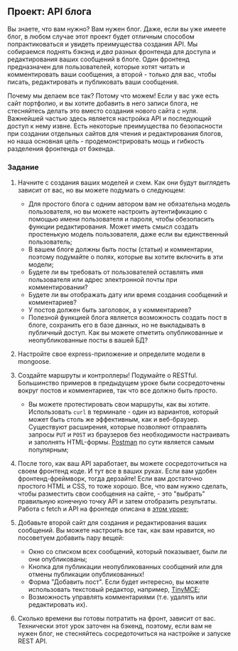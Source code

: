 ## Проект: API блога

Вы знаете, что вам нужно? Вам нужен блог. Даже, если вы уже имеете блог, в любом случае этот проект будет отличным способом попрактиковаться и увидеть преимущества создания API. Мы собираемся поднять бэкэнд и _два_ разных фронтенда для доступа и редактирования ваших сообщений в блоге. Один фронтенд предназначен для пользователей, которые хотят читать и комментировать ваши сообщения, а второй - только для вас, чтобы писать, редактировать и публиковать ваши сообщения.

Почему мы делаем все так? Потому что можем! Если у вас уже есть сайт портфолио, и вы хотите добавить в него записи блога, не стесняйтесь делать это вместо создания нового сайта с нуля. Важнейшей частью здесь является настройка API и последующий доступ к нему извне. Есть некоторые преимущества по безопасности при создании отдельных сайтов для чтения и редактирования блогов, но наша основная цель - продемонстрировать мощь и гибкость разделения фронтенда от бэкенда.

### Задание

1. Начните с создания ваших моделей и схем. Как они будут выглядеть зависит от вас, но вы можете подумать о следующем:
    - Для простого блога с одним автором вам не обязательна модель пользователя, но вы можете настроить аутентификацию с помощью имени пользователя и пароля, чтобы обезопасить функции редактирования. Может иметь смысл создать простенькую модель пользователя, даже если вы единственный пользователь;
    - В вашем блоге должны быть посты (статьи) и комментарии, поэтому подумайте о полях, которые вы хотите включить в эти модели;
    - Будете ли вы требовать от пользователей оставлять имя пользователя или адрес электронной почты при комментировании?
    - Будете ли вы отображать дату или время создания сообщений и комментариев?
    - У постов должен быть заголовок, а у комментариев?
    - Полезной функцией блога является возможность создать пост в блоге, сохранить его в базе данных, но не выкладывать в публичный доступ. Как вы можете отметить опубликованные и неопубликованные посты в вашей БД?

2. Настройте свое express-приложение и определите модели в mongoose.

3. Создайте маршруты и контроллеры! Подумайте о RESTful. Большинство примеров в предыдущем уроке были сосредоточены вокруг постов и комментариев, так что все должно быть просто.
    - Вы можете протестировать свои маршруты, как вы хотите. Использовать `curl` в терминале - один из вариантов, который может быть столь же эффективным, как и веб-браузер. Существуют расширения, которые позволяют отправлять запросы `PUT` и `POST` из браузеров без необходимости настраивать и заполнять HTML-формы. [Postman](https://chrome.google.com/webstore/detail/postman/fhbjgbiflinjbdggehcddcbncdddomop) по сути является самым популярным;

4. После того, как ваш API заработает, вы можете сосредоточиться на своем фронтенд коде. И тут все в ваших руках. Если вам удобен фронтенд-фреймворк, тогда дерзайте! Если вам достаточно простого HTML и CSS, то тоже хорошо. Все, что вам нужно сделать, чтобы разместить свои сообщения на сайте, - это "выбрать" правильную конечную точку API и затем отобразить результаты. Работа с fetch и API на фронтеде описана в [этом уроке](https://vectree.ru/text/85/2/0);

5. Добавьте второй сайт для создания и редактирования ваших сообщений. Вы можете настроить все так, как вам нравится, но посоветуем добавить пару вещей:
    - Окно со списком всех сообщений, который показывает, были ли они опубликованы;
    - Кнопка для публикации неопубликованных сообщений или для отмены публикации опубликованных!
    - Форма "Добавить пост". Если будет интересно, вы можете использовать текстовый редактор, например, [TinyMCE](https://www.tiny.cloud/docs/quick-start/);
    - Возможность управлять комментариями (т.е. удалять или редактировать их).

6. Сколько времени вы готовы потратить на фронт, зависит от вас. Технически этот урок заточен на бэкенд, поэтому, если вам не нужен блог, не стесняйтесь сосредоточиться на настройке и запуске REST API.

